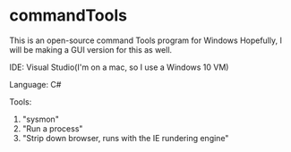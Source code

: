 # commandTools

This is an open-source command Tools program for Windows
Hopefully, I will be making a GUI version for this as well.

IDE: Visual Studio(I'm on a mac, so I use a Windows 10 VM)

Language: C#

Tools:
1. "sysmon"
2. "Run a process"
3. "Strip down browser, runs with the IE rundering engine"
